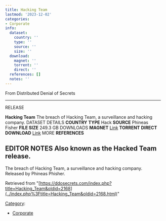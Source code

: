 ```yaml
---
title: Hacking Team
lastmod: '2023-12-02'
categories:
- Corporate
info:
  dataset:
    country: ''
    type: ''
    source: ''
    size: ''
  download:
    magnet: ''
    torrent: ''
    direct: ''
  references: []
  notes: ''
---
```




From Distributed Denial of Secrets

---
RELEASE

**Hacking Team**
The breach of Hacking Team, a surveillance and hacking company.
DATASET DETAILS
**COUNTRY**
**TYPE** Hack
**SOURCE** Phineas Fisher
**FILE SIZE** 249.3 GB
DOWNLOADS
**MAGNET** [Link](magnet:?xt=urn:btih:9e60d242e74e626294609c196bee7978ee55333f&tr=udp://tracker.leechers-paradise.org:6969&tr=udp://zer0day.ch:1337&tr=udp://open.demonii.com:1337&tr=udp://tracker.coppersurfer.tk:6969&tr=udp://exodus.desync.com:6969)
**TORRENT**
**DIRECT DOWNLOAD** [Link](https://data.ddosecrets.com/Hacking%20Team/)
MORE
**REFERENCES**

**EDITOR NOTES**
Also known as the Hacked Team release.
---

The breach of Hacking Team, a surveillance and hacking company. Released
by Phineas Phisher.

Retrieved from
"[https://ddosecrets.com/index.php?title=Hacking_Team&oldid=2168](../index.php%3Ftitle=Hacking_Team&oldid=2168.html)"

[Category](./Special:Categories.html "Special:Categories"):

- [Corporate](./Category:Corporate.html "Category:Corporate")
